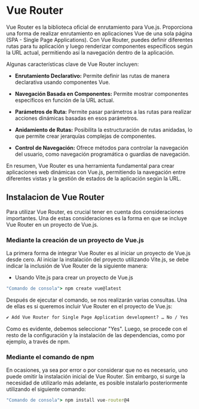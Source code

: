# Vue Router

Vue Router es la biblioteca oficial de enrutamiento para Vue.js. Proporciona una forma de realizar enrutamiento en aplicaciones Vue de una sola página (SPA - Single Page Applications). Con Vue Router, puedes definir diferentes rutas para tu aplicación y luego renderizar componentes específicos según la URL actual, permitiendo así la navegación dentro de la aplicación.

Algunas características clave de Vue Router incluyen:

* **Enrutamiento Declarativo:** Permite definir las rutas de manera declarativa usando componentes Vue.

* **Navegación Basada en Componentes:** Permite mostrar componentes específicos en función de la URL actual.

* **Parámetros de Ruta:** Permite pasar parámetros a las rutas para realizar acciones dinámicas basadas en esos parámetros.

* **Anidamiento de Rutas:** Posibilita la estructuración de rutas anidadas, lo que permite crear jerarquías complejas de componentes.

* **Control de Navegación:** Ofrece métodos para controlar la navegación del usuario, como navegación programática o guardias de navegación.

En resumen, Vue Router es una herramienta fundamental para crear aplicaciones web dinámicas con Vue.js, permitiendo la navegación entre diferentes vistas y la gestión de estados de la aplicación según la URL.

## Instalacion de Vue Router

Para utilizar Vue Router, es crucial tener en cuenta dos consideraciones importantes. Una de estas consideraciones es la forma en que se incluye Vue Router en un proyecto de Vue.js.

### Mediante la creación de un proyecto de Vue.js

La primera forma de integrar Vue Router es al iniciar un proyecto de Vue.js desde cero. Al iniciar la instalación del proyecto utilizando Vite.js, se debe indicar la inclusión de Vue Router de la siguiente manera:

* Usando Vite.js para crear un proyecto de Vue.js

```cmd
"Comando de consola"> npm create vue@latest
```

Después de ejecutar el comando, se nos realizarán varias consultas. Una de ellas es si queremos incluir Vue Router en el proyecto de Vue.js:

```cmd
✔ Add Vue Router for Single Page Application development? … No / Yes
```

Como es evidente, debemos seleccionar "Yes". Luego, se procede con el resto de la configuración y la instalación de las dependencias, como por ejemplo, a través de npm.


### Mediante el comando de npm

En ocasiones, ya sea por error o por considerar que no es necesario, uno puede omitir la instalación inicial de Vue Router. Sin embargo, si surge la necesidad de utilizarlo más adelante, es posible instalarlo posteriormente utilizando el siguiente comando:

```cmd
"Comando de consola"> npm install vue-router@4
```